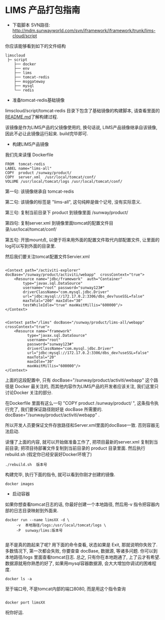 LIMS 产品打包指南
==

- 下载脚本
SVN路径:  http://mdm.sunwayworld.com/svn/iframework/iframework/trunk/lims-cloud/script

你应该能够看到如下的文件结构

```
limscloud
 ├─ script
	├── docker
	├── env
	├── lims
	├── tomcat-redis
	├── msggateway
	├── mysql
	└── redis

```

- 准备tomcat-redis基础镜像

limscloud/script/tomcat-redis  目录下包含了基础镜像的构建脚本, 请查看里面的[README.md](../tomcat-redis/README.md)了解构建过程.

该镜像是作为LIMS产品的父镜像使用的, 换句话说, LIMS产品镜像继承自该镜像, 因此不必让此镜像运行起来. build完毕即可.

- 构建LIMS产品镜像

我们先来读懂 Dockerfile

```
FROM  tomcat-redis 
LABEL name="lims-all"
COPY  product /sunway/product/ 
COPY  server.xml  /usr/local/tomcat/conf/
VOLUME /usr/local/tomcat/logs /usr/local/tomcat/conf/

```

第一句:  该镜像继承自 tomcat-redis 

第二句:  该镜像的标签是 "lims-all", 这句纯粹是做个记号, 没有实际意义.

第三句:  复制当前目录下 product 到镜像里面 /sunway/product/

第四句:  复制server.xml 到镜像里面tomcat的配置文件目录/usr/local/tomcat/conf/

第五句:  开放mount点, 以便于将来用外面的配置文件取代内部配置文件,  让里面的log可以写到外面的目录里.


然后我们要关注tomcat配置文件Servier.xml

```

<Context path="/activiti-explorer" docBase="/sunway/product/activiti/webapp"  crossContext="true">
	<Resource name="jdbc/framework"  auth="Container"
		type="javax.sql.DataSource"
		username="root" password="sunway123#"
		driverClassName="com.mysql.jdbc.Driver"
		url="jdbc:mysql://172.17.0.2:3306/dbs_dev?useSSL=false"
		maxTotal="200" maxIdle="30"
		testWhileIdle="true" maxWaitMillis="600000"/>
</Context>


<Context path="/lims" docBase="/sunway/product/lims-all/webapp" crossContext="true">
	<Resource name="framework"
		  type="javax.sql.DataSource"
		  username="root"
		  password="sunway123#"
		  driverClassName="com.mysql.jdbc.Driver"
		  url="jdbc:mysql://172.17.0.2:3306/dbs_dev?useSSL=false"
		  maxTotal="20"
		  maxIdle="30"
		  maxWaitMillis="600000"/>
</Context>

```

上面的这段配置中,  只有	docBase="/sunway/product/activiti/webapp" 这个路径是 Docker 最关注的, 而其他内容作为LIMS产品的开发者应该关注, 我们这里只讨论Docker 关注的部分.

在Dockerfile 里面有这么一句 "COPY  product /sunway/product/ ",  这条指令执行完了, 我们要保证路径刚好是 docBase 所需要的. docBase="/sunway/product/activiti/webapp" .

所以开发人员要保证文件存放路径和Server.xml里面的docBase一致. 否则容器无法启动.

读懂了上面的内容, 就可以开始做准备工作了,  把项目最新的server.xml 复制到当前目录;    把项目待部署文件复制到当前目录的 product 目录里面.  然后执行rebuild.sh (假定你已经安装好Docker环境了)

```
./rebuild.sh  版本号
```

构建完毕, 执行下面的指令, 就可以看到你刚才创建的镜像.

```
docker images

```

- 启动容器

如果你想查看tomcat日志的话, 你最好创建一个本地路径, 然后用-v 指令把容器内部的日志目录映射到外面来.

```
docker run --name limsXX -d \
     -v  本地路径/logs:/usr/local/tomcat/logs \
     -P  sunway/lims:版本号
	 
```	 

是不是真的跑起来了呢? 用下面的命令查看, 状态如果是 Exit, 那就说明你失败了. 多数情况下, 第一次都会失败, 你要查查 docBase,  数据源, 等诸多问题.  你可以到 本地路径/logs 里面查看tomcat日志. 总之, 只有你在本地跑通了, 上了云才有希望.
数据源就用你熟悉的好了,  如果用mysql容器数据源, 会大大增加你调试的困难程度.

```
docker ls -a

```


至于端口号, 不是tomcat内部的端口8080,  而是用这个指令查询

```

docker port limsXX

```

祝你好运.


